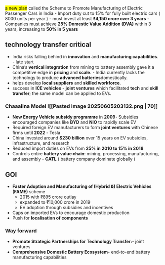 <mark style="background: FFFF2E;">a new plan</mark> called the Scheme to Promote Manufacturing of Electric Passenger Cars in India
	- Import duty cut to 15% for fully built electric cars ( 8000 units per year )
	- must invest at least **₹4,150 crore over 3 years**
	- Companies must achieve **25% Domestic Value Addition (DVA)** within 3 years, increasing to **50% in 5 years**


## **technology transfer critical**

- India risks falling behind in **innovation** and **manufacturing capabilities**. - late start
- China’s **vertical integration** from mining to battery assembly gave it a competitive edge in **pricing** and **scale**. - India currently lacks the technology to produce **advanced batteries**domestically.
- helps develop **local suppliers** and **skilled workforce**.
- success in **ICE vehicles** - **joint ventures** which facilitated **tech** and **skill transfer**; the same model can be applied to EVs.

### Chaaaiina Model ![[Pasted image 20250605203132.png | 70]]

- **New Energy Vehicle subsidy programme** in **2009**- Subsidies encouraged companies like **BYD** and **NIO** to rapidly scale EV
- Required foreign EV manufacturers to form **joint ventures** with Chinese firms until **2022** - Tesla
- China invested around **$230 billion** over 15 years on EV subsidies, infrastructure, and research
- Reduced import duties on EVs from **25% in 2010 to 15% in 2018**
- Controls entire **battery value chain**: mining, processing, manufacturing, and assembly - **CATL** ( battery company dominate globally )

## GOI

- **Faster Adoption and Manufacturing of (Hybrid &) Electric Vehicles (FAME)** scheme
	- 2015 with ₹895 crore outlay
	- expanded to ₹10,000 crore in 2019
	- EV adoption through subsidies and incentives
- Caps on imported EVs to encourage domestic production
- Push for **localisation of components**

### Way forward

- **Promote Strategic Partnerships for Technology Transfer:**- joint ventures
- **Comprehensive Domestic Battery Ecosystem**- end-to-end battery manufacturing capabilities
 